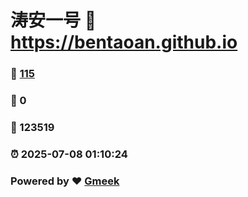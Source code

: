 # 涛安一号 :link: https://bentaoan.github.io 
### :page_facing_up: [115](https://bentaoan.github.io/tag.html) 
### :speech_balloon: 0 
### :hibiscus: 123519 
### :alarm_clock: 2025-07-08 01:10:24 
### Powered by :heart: [Gmeek](https://github.com/Meekdai/Gmeek)
